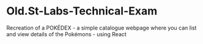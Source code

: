 # Old.St-Labs-Technical-Exam
Recreation of a POKÉDEX - a simple catalogue webpage where you can list and view details of the Pokémons - using React
